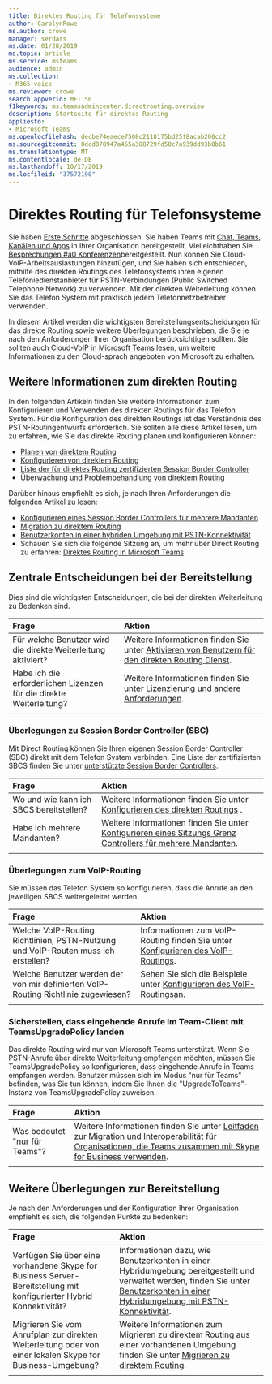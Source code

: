 ```yaml
---
title: Direktes Routing für Telefonsysteme
author: CarolynRowe
ms.author: crowe
manager: serdars
ms.date: 01/28/2019
ms.topic: article
ms.service: msteams
audience: admin
ms.collection:
- M365-voice
ms.reviewer: crowe
search.appverid: MET150
f1keywords: ms.teamsadmincenter.directrouting.overview
description: Startseite für direktes Routing
appliesto:
- Microsoft Teams
ms.openlocfilehash: decbe74eaece7508c2118175bd25f8acab200cc2
ms.sourcegitcommit: 0dcd078947a455a388729fd50c7a939dd93b0b61
ms.translationtype: MT
ms.contentlocale: de-DE
ms.lasthandoff: 10/17/2019
ms.locfileid: "37572190"
---
```

# <a name="phone-system-direct-routing"></a>Direktes Routing für Telefonsysteme

Sie haben [Erste Schritte](get-started-with-teams-quick-start.md) abgeschlossen. Sie haben Teams mit [Chat, Teams, Kanälen und Apps](deploy-chat-teams-channels-microsoft-teams-landing-page.md) in Ihrer Organisation bereitgestellt. Vielleichthaben Sie [Besprechungen #a0 Konferenzen](deploy-meetings-microsoft-teams-landing-page.md)bereitgestellt. Nun können Sie Cloud-VoIP-Arbeitsauslastungen hinzufügen, und Sie haben sich entschieden, mithilfe des direkten Routings des Telefonsystems ihren eigenen Telefoniedienstanbieter für PSTN-Verbindungen (Public Switched Telephone Network) zu verwenden. Mit der direkten Weiterleitung können Sie das Telefon System mit praktisch jedem Telefonnetzbetreiber verwenden.

In diesem Artikel werden die wichtigsten Bereitstellungsentscheidungen für das direkte Routing sowie weitere Überlegungen beschrieben, die Sie je nach den Anforderungen Ihrer Organisation berücksichtigen sollten. Sie sollten auch [Cloud-VoIP in Microsoft Teams](cloud-voice-landing-page.md) lesen, um weitere Informationen zu den Cloud-sprach angeboten von Microsoft zu erhalten.

## <a name="learn-more-about-direct-routing"></a>Weitere Informationen zum direkten Routing

In den folgenden Artikeln finden Sie weitere Informationen zum Konfigurieren und Verwenden des direkten Routings für das Telefon System. Für die Konfiguration des direkten Routings ist das Verständnis des PSTN-Routingentwurfs erforderlich. Sie sollten alle diese Artikel lesen, um zu erfahren, wie Sie das direkte Routing planen und konfigurieren können:

- [Planen von direktem Routing](direct-routing-plan.md) 
- [Konfigurieren von direktem Routing](direct-routing-configure.md)
- [Liste der für direktes Routing zertifizierten Session Border Controller](direct-routing-border-controllers.md)
- [Überwachung und Problembehandlung von direktem Routing](direct-routing-monitor-and-troubleshoot.md)

Darüber hinaus empfiehlt es sich, je nach Ihren Anforderungen die folgenden Artikel zu lesen:

-  [Konfigurieren eines Session Border Controllers für mehrere Mandanten](direct-routing-sbc-multiple-tenants.md)
-  [Migration zu direktem Routing](direct-routing-migrating.md)
-  [Benutzerkonten in einer hybriden Umgebung mit PSTN-Konnektivität](direct-routing-user-accounts-in-a-hybrid-environment.md)
- Schauen Sie sich die folgende Sitzung an, um mehr über Direct Routing zu erfahren: [Direktes Routing in Microsoft Teams](https://aka.ms/teams-direct-routing)

## <a name="core-deployment-decisions"></a>Zentrale Entscheidungen bei der Bereitstellung

Dies sind die wichtigsten Entscheidungen, die bei der direkten Weiterleitung zu Bedenken sind. 

|Frage|Aktion |
| :------------|:-------|
|Für welche Benutzer wird die direkte Weiterleitung aktiviert? | Weitere Informationen finden Sie unter [Aktivieren von Benutzern für den direkten Routing Dienst](direct-routing-configure.md#enable-users-for-direct-routing-service). |
Habe ich die erforderlichen Lizenzen für die direkte Weiterleitung? | Weitere Informationen finden Sie unter [Lizenzierung und andere Anforderungen](direct-routing-plan.md#licensing-and-other-requirements).
|||

### <a name="session-border-controller-sbc-considerations"></a>Überlegungen zu Session Border Controller (SBC)

Mit Direct Routing können Sie Ihren eigenen Session Border Controller (SBC) direkt mit dem Telefon System verbinden.  Eine Liste der zertifizierten SBCS finden Sie unter [unterstützte Session Border Controllers](direct-routing-border-controllers.md).

|Frage|Aktion |
|:------------|:-------|
| Wo und wie kann ich SBCS bereitstellen? | Weitere Informationen finden Sie unter [Konfigurieren des direkten Routings](direct-routing-configure.md) . | 
Habe ich mehrere Mandanten? | Weitere Informationen finden Sie unter [Konfigurieren eines Sitzungs Grenz Controllers für mehrere Mandanten](direct-routing-sbc-multiple-tenants.md).|
|||

### <a name="voice-routing-considerations"></a>Überlegungen zum VoIP-Routing

Sie müssen das Telefon System so konfigurieren, dass die Anrufe an den jeweiligen SBCS weitergeleitet werden.

|Frage|Aktion |
|:------------|:-------|
| Welche VoIP-Routing Richtlinien, PSTN-Nutzung und VoIP-Routen muss ich erstellen? | Informationen zum VoIP-Routing finden Sie unter [Konfigurieren des VoIP-Routings](direct-routing-configure.md#configure-voice-routing).
| Welche Benutzer werden der von mir definierten VoIP-Routing Richtlinie zugewiesen? | Sehen Sie sich die Beispiele unter [Konfigurieren des VoIP-Routings](direct-routing-configure.md#configure-voice-routing)an. |
|||

### <a name="ensure-incoming-calls-land-in-the-teams-client-using-teamsupgradepolicy"></a>Sicherstellen, dass eingehende Anrufe im Team-Client mit TeamsUpgradePolicy landen

Das direkte Routing wird nur von Microsoft Teams unterstützt. Wenn Sie PSTN-Anrufe über direkte Weiterleitung empfangen möchten, müssen Sie TeamsUpgradePolicy so konfigurieren, dass eingehende Anrufe in Teams empfangen werden. Benutzer müssen sich im Modus "nur für Teams" befinden, was Sie tun können, indem Sie Ihnen die "UpgradeToTeams"-Instanz von TeamsUpgradePolicy zuweisen. 

|Frage|Aktion |
|:------------|:-------|
|Was bedeutet "nur für Teams"? | Weitere Informationen finden Sie unter [Leitfaden zur Migration und Interoperabilität für Organisationen, die Teams zusammen mit Skype for Business verwenden](https://docs.microsoft.com/microsoftteams/migration-interop-guidance-for-teams-with-skype).|
|||

## <a name="additional-deployment-considerations"></a>Weitere Überlegungen zur Bereitstellung

Je nach den Anforderungen und der Konfiguration Ihrer Organisation empfiehlt es sich, die folgenden Punkte zu bedenken:

| Frage| Aktion |
| :------------|:-------|
| Verfügen Sie über eine vorhandene Skype for Business Server-Bereitstellung mit konfigurierter Hybrid Konnektivität? |  Informationen dazu, wie Benutzerkonten in einer Hybridumgebung bereitgestellt und verwaltet werden, finden Sie unter [Benutzerkonten in einer Hybridumgebung mit PSTN-Konnektivität](direct-routing-user-accounts-in-a-hybrid-environment.md).| 
| Migrieren Sie vom Anrufplan zur direkten Weiterleitung oder von einer lokalen Skype for Business-Umgebung? | Weitere Informationen zum Migrieren zu direktem Routing aus einer vorhandenen Umgebung finden Sie unter [Migrieren zu direktem Routing](direct-routing-migrating.md). |
|||
